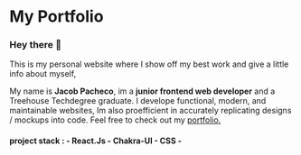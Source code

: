 # My Portfolio
### Hey there 👋
This is my personal website where I show off my best work and give a little info about myself,

My name is **Jacob Pacheco**, im a **junior frontend web developer** and a Treehouse Techdegree graduate. I develope functional, modern, and maintainable websites, Im also proefficient in accurately replicating designs / mockups into code. Feel free to check out my [portfolio.](https://jacobpacheco100.github.io/jacobpacheco-portfolio/)


#### project stack : - React.Js - Chakra-UI - CSS -
